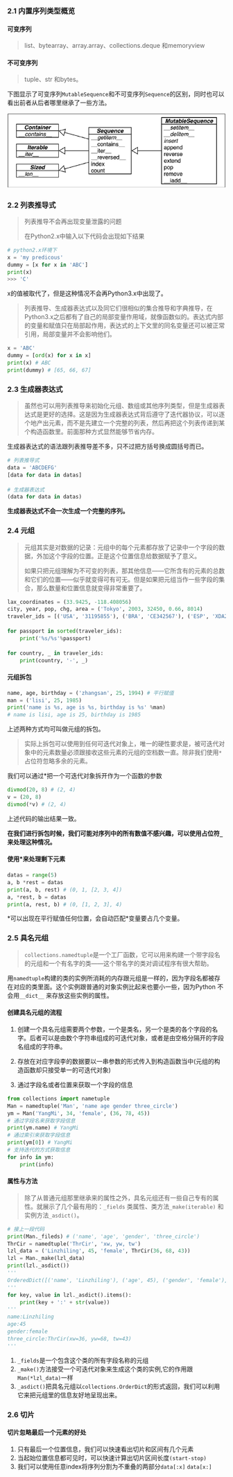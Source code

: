 ### 2.1 内置序列类型概览

#### 可变序列

> list、bytearray、array.array、collections.deque 和memoryview

#### 不可变序列

> tuple、str 和bytes。

下图显示了可变序列`MutableSequence`和不可变序列`Sequence`的区别，同时也可以看出前者从后者哪里继承了一些方法。

![可变与不可变序列](.\image\可变不可变序列.PNG)

### 2.2 列表推导式

> 列表推导不会再出现变量泄露的问题
>
> 在Python2.x中输入以下代码会出现如下结果

```python
# python2.x环境下
x = 'my predicous'
dummy = [x for x in 'ABC']
print(x)
>>> 'C'
```

x的值被取代了，但是这种情况不会再Python3.x中出现了。

> 列表推导、生成器表达式以及同它们很相似的集合推导和字典推导，在Python3.x之后都有了自己的局部变量作用域，就像函数似的。表达式内部的变量和赋值只在局部起作用，表达式的上下文里的同名变量还可以被正常引用，局部变量并不会影响他们。

```python
x = 'ABC'
dummy = [ord(x) for x in x]
print(x) # ABC
print(dummy) # [65, 66, 67]
```

### 2.3 生成器表达式

> 虽然也可以用列表推导来初始化元组、数组或其他序列类型，但是生成器表达式是更好的选择。这是因为生成器表达式背后遵守了迭代器协议，可以逐个地产出元素，而不是先建立一个完整的列表，然后再把这个列表传递到某个构造函数里。前面那种方式显然能够节省内存。

生成器表达式的语法跟列表推导差不多，只不过把方括号换成圆括号而已。

```python
# 列表推导式
data = 'ABCDEFG'
[data for data in datas]

# 生成器表达式
(data for data in datas)
```

**生成器表达式不会一次生成一个完整的序列。**

### 2.4 元组

> 元组其实是对数据的记录：元组中的每个元素都存放了记录中一个字段的数据，外加这个字段的位置。正是这个位置信息给数据赋予了意义。
>
> 如果只把元组理解为不可变的列表，那其他信息——它所含有的元素的总数和它们的位置——似乎就变得可有可无。但是如果把元组当作一些字段的集合，那么数量和位置信息就变得非常重要了。

```python
lax_coordinates = (33.9425, -118.408056)
city, year, pop, chg, area = ('Tokyo', 2003, 32450, 0.66, 8014)
traveler_ids = [('USA', '31195855'), ('BRA', 'CE342567'), ('ESP', 'XDA205856')]

for passport in sorted(traveler_ids):
    print('%s/%s'%passport)

for country, _ in traveler_ids:
    print(country, '-', _)
```

#### 元组拆包

```python
name, age, birthday = ('zhangsan', 25, 1994) # 平行赋值
man = ('lisi', 25, 1985)
print('name is %s, age is %s, birthday is %s' %man)
# name is lisi, age is 25, birthday is 1985
```

上述两种方式均可叫做元组的拆包。

> 实际上拆包可以使用到任何可迭代对象上，唯一的硬性要求是，被可迭代对象中的元素数量必须跟接收这些元素的元组的空档数一直。除非我们使用`*`占位符忽略多余的元素。

我们可以通过*把一个可迭代对象拆开作为一个函数的参数

```python
divmod(20, 8) # (2, 4)
v = (20, 8)
divmod(*v) # (2, 4)
```

上述代码的输出结果一致。

**在我们进行拆包时候，我们可能对序列中的所有数值不感兴趣，可以使用占位符`_`来处理这种情况。**

#### 使用*来处理剩下元素

```python
datas = range(5)
a, b *rest = datas
print(a, b, rest) # (0, 1, [2, 3, 4])
a, *rest, b = datas
print(a, rest, b) # (0, [1, 2, 3], 4)
```

\*可以出现在平行赋值任何位置，会自动匹配\*变量要占几个变量。

### 2.5 具名元组

> `collections.namedtuple`是一个工厂函数，它可以用来构建一个带字段名的元组和一个有名字的类——这个带名字的类对调试程序有很大帮助。

用`namedtuple`构建的类的实例所消耗的内存跟元组是一样的，因为字段名都被存在对应的类里面。这个实例跟普通的对象实例比起来也要小一些，因为Python 不会用`__dict__` 来存放这些实例的属性。

#### 创建具名元组的流程

1. 创建一个具名元组需要两个参数，一个是类名，另一个是类的各个字段的名字。后者可以是由数个字符串组成的可迭代对象，或者是由空格分隔开的字段名组成的字符串。

2. 存放在对应字段李的数据要以一串参数的形式传入到构造函数当中(元组的构造函数却只接受单一的可迭代对象)
3. 通过字段名或者位置来获取一个字段的信息

```python
from collections import nametuple
Man = namedtuple('Man', 'name age gender three_circle')
ym = Man('YangMi', 34, 'female', (36, 78, 45))
# 通过字段名来获取字段信息
print(ym.name) # YangMi
# 通过索引来获取字段信息
print(ym[0]) # YangMi
# 支持迭代的方式获取信息
for info in ym:
    print(info)
```

#### 属性与方法

> 除了从普通元组那里继承来的属性之外，具名元组还有一些自己专有的属性。就展示了几个最有用的：`_fields` 类属性、类方法`_make(iterable)` 和实例方法`_asdict()`。

```python
# 接上一段代码
print(Man._fileds) # ('name', 'age', 'gender', 'three_circle')
ThrCir = namedtuple('ThrCir', 'xw, yw, tw')
lzl_data = ('Linzhiling', 45, 'female', ThrCir(36, 68, 43))
lzl = Man._make(lzl_data)
print(lzl._asdict()) 
'''
OrderedDict([('name', 'Linzhiling'), ('age', 45), ('gender', 'female'), ('three_circle', ThrCir(xw=36, yw=68, tw=43))])
'''
for key, value in lzl._asdict().items():
    print(key + ':' + str(value))
'''
name:Linzhiling
age:45
gender:female
three_circle:ThrCir(xw=36, yw=68, tw=43)
'''
```

1. `_fields`是一个包含这个类的所有字段名称的元组
2. `_make()`方法接受一个可迭代对象来生成这个类的实例,它的作用跟`Man(*lzl_data)`一样
3. `_asdict()`把具名元组以`collections.OrderDict`的形式返回，我们可以利用它来把元组里的信息友好地呈现出来。

### 2.6 切片

#### 切片忽略最后一个元素的好处

1. 只有最后一个位置信息，我们可以快速看出切片和区间有几个元素
2. 当起始位置信息都可见时，可以快速计算出切片区间长度`(start-stop)`
3. 我们可以使用任意index将序列分割为不重叠的两部分`data[:x]` `data[x:]`

